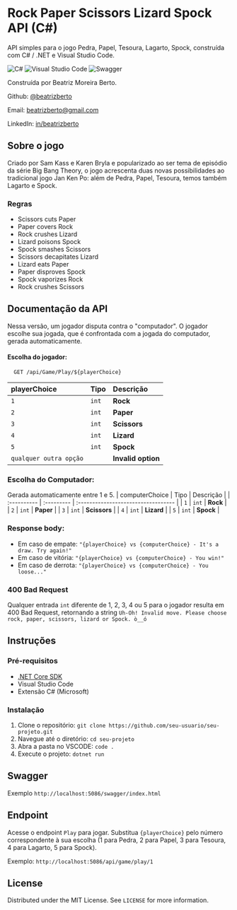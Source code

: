 # Rock Paper Scissors  Lizard Spock API (C#)

API simples para o jogo Pedra, Papel, Tesoura, Lagarto, Spock, construída com C# / .NET e Visual Studio Code.

![C#](https://img.shields.io/badge/c%23-%23239120.svg?style=for-the-badge&logo=c-sharp&logoColor=white) ![Visual Studio Code](https://img.shields.io/badge/Visual%20Studio%20Code-0078d7.svg?style=for-the-badge&logo=visual-studio-code&logoColor=white)
![Swagger](https://img.shields.io/badge/-Swagger-%23Clojure?style=for-the-badge&logo=swagger&logoColor=white)

Construída por Beatriz Moreira Berto.

Github: [@beatrizberto](https://www.github.com/beatrizberto)

Email: [beatrizberto@gmail.com](mailto:beatrizberto@gmail.com)

LinkedIn: [in/beatrizberto](https://www.linkedin.com/in/beatrizberto/)





## Sobre o jogo

Criado por Sam Kass e Karen Bryla e popularizado ao ser tema de episódio da série Big Bang Theory, o jogo acrescenta duas novas possibilidades ao tradicional jogo Jan Ken Po: além de Pedra, Papel, Tesoura, temos também Lagarto e Spock.

### Regras

* Scissors cuts Paper
* Paper covers Rock
* Rock crushes Lizard
* Lizard poisons Spock
* Spock smashes Scissors
* Scissors decapitates Lizard
* Lizard eats Paper
* Paper disproves Spock
* Spock vaporizes Rock
* Rock crushes Scissors


## Documentação da API

Nessa versão, um jogador disputa contra o "computador". O jogador escolhe sua jogada, que é confrontada com a jogada do computador, gerada automaticamente.

#### Escolha do jogador:

```http
  GET /api/Game/Play/${playerChoice}
```

| playerChoice   | Tipo       | Descrição                           |
| :---------- | :--------- | :---------------------------------- |
| `1` | `int` | **Rock** |
| `2` | `int` | **Paper** |
| `3` | `int` | **Scissors** |
| `4` | `int` | **Lizard** |
| `5` | `int` | **Spock** |
| `qualquer outra opção` |  | **Invalid option** |

### Escolha do Computador:

Gerada automaticamente entre 1 e 5.
| computerChoice   | Tipo       | Descrição                           |
| :---------- | :--------- | :---------------------------------- |
| `1` | `int` | **Rock** |
| `2` | `int` | **Paper** |
| `3` | `int` | **Scissors** |
| `4` | `int` | **Lizard** |
| `5` | `int` | **Spock** |

### Response body:

* Em caso de empate: 
`"{playerChoice} vs {computerChoice} - It's a draw. Try again!"`
* Em caso de vitória:
`"{playerChoice} vs {computerChoice} - You win!"`
* Em caso de derrota: 
`"{playerChoice} vs {computerChoice} - You loose..."`

### 400 Bad Request

Qualquer entrada `int` diferente de 1, 2, 3, 4 ou 5 para o jogador resulta em 400 Bad Request, retornando a string `Uh-Oh! Invalid move. Please choose rock, paper, scissors, lizard or Spock. ò__ó`






## Instruções

### Pré-requisitos

- [.NET Core SDK](https://dotnet.microsoft.com/download)
- Visual Studio Code
- Extensão C# (Microsoft)

### Instalação

1. Clone o repositório: `git clone https://github.com/seu-usuario/seu-projeto.git`
2. Navegue até o diretório: `cd seu-projeto`
3. Abra a pasta no VSCODE: `code .`
4. Execute o projeto: `dotnet run`

## Swagger
Exemplo `http://localhost:5086/swagger/index.html`

## Endpoint

Acesse o endpoint `Play` para jogar. Substitua `{playerChoice}` pelo número correspondente à sua escolha (1 para Pedra, 2 para Papel, 3 para Tesoura, 4 para Lagarto, 5 para Spock).

Exemplo: `http://localhost:5086/api/game/play/1`

## License

Distributed under the MIT License. See `LICENSE` for more information.

